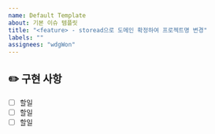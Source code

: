 ```yaml
---
name: Default Template
about: 기본 이슈 템플릿
title: "<feature> - storead으로 도메인 확정하여 프로젝트명 변경"
labels: ""
assignees: "wdgWon"
---
```


## ✏️ 구현 사항

- [ ] 할일
- [ ] 할일
- [ ] 할일

<!-- ## 📝 구현 사항 설명 -->
